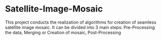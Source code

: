 # Satellite-Image-Mosaic
This project conducts the realization of algorithms for creation of seamless satellite image mosaic. 
It can be divided into 3 main steps:
Pre-Processing the data, Merging or Creation of mosaic, Post-Processing
